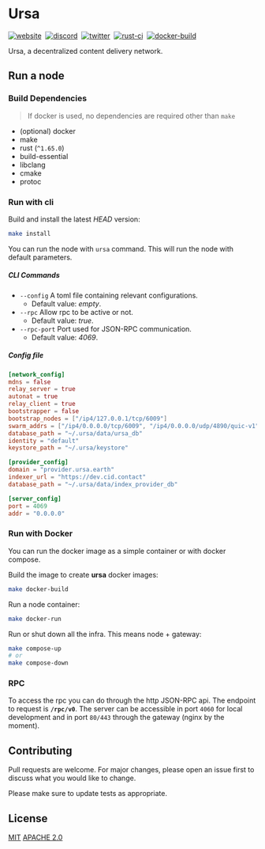 # Ursa

[![website](https://img.shields.io/badge/website-000?style=for-the-badge)](https://fleek.network)&nbsp;
[![discord](https://img.shields.io/badge/discord-333?style=for-the-badge)](https://discord.gg/fleekxyz)&nbsp;
[![twitter](https://img.shields.io/badge/twitter-666?style=for-the-badge)](https://twitter.com/fleek_net)&nbsp;
[![rust-ci](https://img.shields.io/github/actions/workflow/status/fleek-network/ursa/rust.yml?branch=main&label=Tests&style=for-the-badge)](https://github.com/fleek-network/ursa/actions/workflows/rust.yml)&nbsp;
[![docker-build](https://img.shields.io/github/actions/workflow/status/fleek-network/ursa/docker-publish.yml?branch=main&label=Docker%20Build&style=for-the-badge)](https://github.com/fleek-network/ursa/pkgs/container/ursa)&nbsp;

Ursa, a decentralized content delivery network.

## Run a node

### Build Dependencies

> If docker is used, no dependencies are required other than `make`
- (optional) docker
- make
- rust (`^1.65.0`)
- build-essential
- libclang
- cmake
- protoc

### Run with cli

Build and install the latest *HEAD* version:
```sh
make install
```

You can run the node with `ursa` command. This will run the node with default parameters.

##### CLI Commands
- `--config` A toml file containing relevant configurations.
	- Default value: *empty*. 
- `--rpc` Allow rpc to be active or not.
 	- Default value: *true*.
- `--rpc-port` Port used for JSON-RPC communication.
	- Default value: *4069*.


##### Config file

```toml
[network_config]
mdns = false
relay_server = true
autonat = true
relay_client = true
bootstrapper = false
bootstrap_nodes = ["/ip4/127.0.0.1/tcp/6009"]
swarm_addrs = ["/ip4/0.0.0.0/tcp/6009", "/ip4/0.0.0.0/udp/4890/quic-v1"]
database_path = "~/.ursa/data/ursa_db"
identity = "default"
keystore_path = "~/.ursa/keystore"

[provider_config]
domain = "provider.ursa.earth"
indexer_url = "https://dev.cid.contact"
database_path = "~/.ursa/data/index_provider_db"

[server_config]
port = 4069
addr = "0.0.0.0"
```

### Run with Docker

You can run the docker image as a simple container or with docker compose. 

Build the image to create **ursa** docker images: 

```sh
make docker-build
```

Run a node container:
```sh
make docker-run
```

Run or shut down all the infra. This means node + gateway:
```sh
make compose-up
# or
make compose-down
```

### RPC

To access the rpc you can do through the http JSON-RPC api. The endpoint to request is **`/rpc/v0`**. The server can be accessible in port `4060` for local development and in port `80/443` through the gateway (nginx by the moment).

## Contributing
Pull requests are welcome. For major changes, please open an issue first to discuss what you would like to change.

Please make sure to update tests as appropriate.

## License
[MIT](https://github.com/fleek-network/ursa/blob/main/LICENSE-MIT)
[APACHE 2.0](https://github.com/fleek-network/ursa/blob/main/LICENSE-APACHE)
